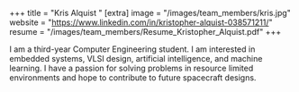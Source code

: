 +++
title = "Kris Alquist "
[extra]
image = "/images/team_members/kris.jpg"
website = "https://www.linkedin.com/in/kristopher-alquist-038571211/"
resume = "/images/team_members/Resume_Kristopher_Alquist.pdf"
+++

I am a third-year Computer Engineering student. I am interested in embedded systems, VLSI design, artificial intelligence, and machine learning. I have a passion for solving problems in resource limited environments and hope to contribute to future spacecraft designs.
